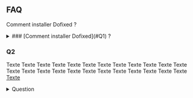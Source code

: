 ## FAQ

<a id="Q1"></a> Comment installer Dofixed ?

<details>
    <summary markdown="1">### [Comment installer Dofixed](#Q1) ?</summary>
    <p markdown="1">
        En utilisant [ce lien](https://github.com/dofixed/dofixed-install/archive/master.zip) vous obtiendrez une archive contenant : 
        - un fichier .gitignore, que vous pouvez ... ignorer
        - un fichier version.xml vous indiquant la version de Dofixed que vous avez téléchargée
        - un fichier DofixedInstaller.exe
        
        En exécutant le DofixedInstaller, le processus d'installation se lancera, vous n'aurez plus qu'à suivre les instructions :)
    </p>
</details>

### Q2

Texte
Texte
Texte
Texte
Texte
Texte
Texte
Texte
Texte
Texte
Texte
Texte
Texte
Texte
Texte
Texte
Texte
Texte
Texte
Texte
Texte
Texte
Texte
Texte
[Texte](#Q1)
<details>
    <summary>Question</summary>
    <p>
        Lorem Ipsum
    </p>
</details>
